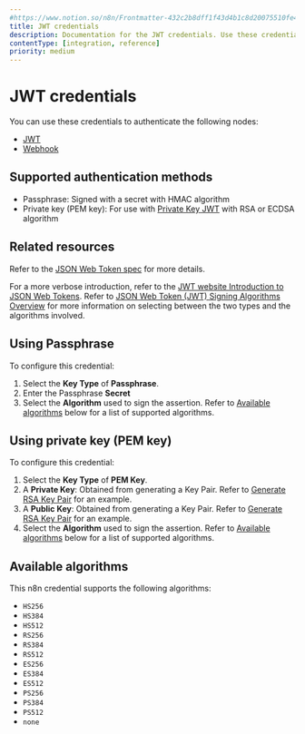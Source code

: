 ```yaml
---
#https://www.notion.so/n8n/Frontmatter-432c2b8dff1f43d4b1c8d20075510fe4
title: JWT credentials
description: Documentation for the JWT credentials. Use these credentials to authenticate JWT in n8n, a workflow automation platform.
contentType: [integration, reference]
priority: medium
---
```


# JWT credentials

You can use these credentials to authenticate the following nodes:

- [JWT](/integrations/builtin/core-nodes/n8n-nodes-base.jwt.md)
- [Webhook](/integrations/builtin/core-nodes/n8n-nodes-base.webhook/index.md)

## Supported authentication methods

- Passphrase: Signed with a secret with HMAC algorithm
- Private key (PEM key): For use with [Private Key JWT](https://auth0.com/docs/get-started/authentication-and-authorization-flow/authenticate-with-private-key-jwt) with RSA or ECDSA algorithm

## Related resources

Refer to the [JSON Web Token spec](https://datatracker.ietf.org/doc/html/rfc7519) for more details.

For a more verbose introduction, refer to the [JWT website Introduction to JSON Web Tokens](https://jwt.io/introduction). Refer to [JSON Web Token (JWT) Signing Algorithms Overview](https://auth0.com/blog/json-web-token-signing-algorithms-overview/) for more information on selecting between the two types and the algorithms involved.

## Using Passphrase

To configure this credential:

1. Select the **Key Type** of **Passphrase**.
2. Enter the Passphrase **Secret**
3. Select the **Algorithm** used to sign the assertion. Refer to [Available algorithms](#available-algorithms) below for a list of supported algorithms.

## Using private key (PEM key)

To configure this credential:
1. Select the **Key Type** of **PEM Key**.
2. A **Private Key**: Obtained from generating a Key Pair. Refer to [Generate RSA Key Pair](https://auth0.com/docs/secure/application-credentials/generate-rsa-key-pair) for an example.
3. A **Public Key**: Obtained from generating a Key Pair. Refer to [Generate RSA Key Pair](https://auth0.com/docs/secure/application-credentials/generate-rsa-key-pair) for an example.
4. Select the **Algorithm** used to sign the assertion. Refer to [Available algorithms](#available-algorithms) below for a list of supported algorithms.

## Available algorithms

This n8n credential supports the following algorithms:

- `HS256`
- `HS384`
- `HS512`
- `RS256`
- `RS384`
- `RS512`
- `ES256`
- `ES384`
- `ES512`
- `PS256`
- `PS384`
- `PS512`
- `none`

